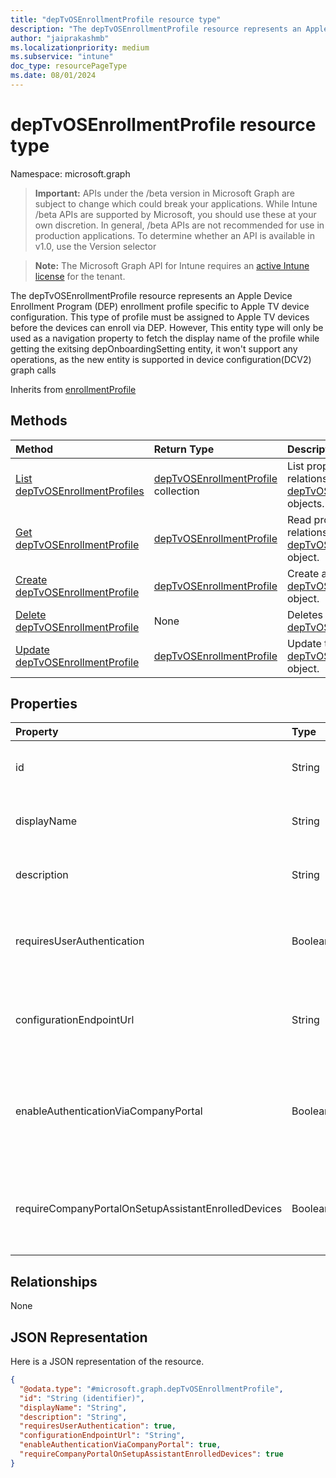 ```yaml
---
title: "depTvOSEnrollmentProfile resource type"
description: "The depTvOSEnrollmentProfile resource represents an Apple Device Enrollment Program (DEP) enrollment profile specific to Apple TV device configuration. This type of profile must be assigned to Apple TV devices before the devices can enroll via DEP. However, This entity type will only be used as a navigation property to fetch the display name of the profile while getting the exitsing depOnboardingSetting entity, it won't support any operations, as the new entity is supported in device configuration(DCV2) graph calls"
author: "jaiprakashmb"
ms.localizationpriority: medium
ms.subservice: "intune"
doc_type: resourcePageType
ms.date: 08/01/2024
---
```


# depTvOSEnrollmentProfile resource type

Namespace: microsoft.graph

> **Important:** APIs under the /beta version in Microsoft Graph are subject to change which could break your applications. While Intune /beta APIs are supported by Microsoft, you should use these at your own discretion. In general, /beta APIs are not recommended for use in production applications. To determine whether an API is available in v1.0, use the Version selector

> **Note:** The Microsoft Graph API for Intune requires an [active Intune license](https://go.microsoft.com/fwlink/?linkid=839381) for the tenant.

The depTvOSEnrollmentProfile resource represents an Apple Device Enrollment Program (DEP) enrollment profile specific to Apple TV device configuration. This type of profile must be assigned to Apple TV devices before the devices can enroll via DEP. However, This entity type will only be used as a navigation property to fetch the display name of the profile while getting the exitsing depOnboardingSetting entity, it won't support any operations, as the new entity is supported in device configuration(DCV2) graph calls


Inherits from [enrollmentProfile](../resources/intune-enrollment-enrollmentprofile.md)

## Methods
|Method|Return Type|Description|
|:---|:---|:---|
|[List depTvOSEnrollmentProfiles](../api/intune-enrollment-deptvosenrollmentprofile-list.md)|[depTvOSEnrollmentProfile](../resources/intune-enrollment-deptvosenrollmentprofile.md) collection|List properties and relationships of the [depTvOSEnrollmentProfile](../resources/intune-enrollment-deptvosenrollmentprofile.md) objects.|
|[Get depTvOSEnrollmentProfile](../api/intune-enrollment-deptvosenrollmentprofile-get.md)|[depTvOSEnrollmentProfile](../resources/intune-enrollment-deptvosenrollmentprofile.md)|Read properties and relationships of the [depTvOSEnrollmentProfile](../resources/intune-enrollment-deptvosenrollmentprofile.md) object.|
|[Create depTvOSEnrollmentProfile](../api/intune-enrollment-deptvosenrollmentprofile-create.md)|[depTvOSEnrollmentProfile](../resources/intune-enrollment-deptvosenrollmentprofile.md)|Create a new [depTvOSEnrollmentProfile](../resources/intune-enrollment-deptvosenrollmentprofile.md) object.|
|[Delete depTvOSEnrollmentProfile](../api/intune-enrollment-deptvosenrollmentprofile-delete.md)|None|Deletes a [depTvOSEnrollmentProfile](../resources/intune-enrollment-deptvosenrollmentprofile.md).|
|[Update depTvOSEnrollmentProfile](../api/intune-enrollment-deptvosenrollmentprofile-update.md)|[depTvOSEnrollmentProfile](../resources/intune-enrollment-deptvosenrollmentprofile.md)|Update the properties of a [depTvOSEnrollmentProfile](../resources/intune-enrollment-deptvosenrollmentprofile.md) object.|

## Properties
|Property|Type|Description|
|:---|:---|:---|
|id|String|The GUID for the object Inherited from [enrollmentProfile](../resources/intune-enrollment-enrollmentprofile.md)|
|displayName|String|Name of the profile Inherited from [enrollmentProfile](../resources/intune-enrollment-enrollmentprofile.md)|
|description|String|Description of the profile Inherited from [enrollmentProfile](../resources/intune-enrollment-enrollmentprofile.md)|
|requiresUserAuthentication|Boolean|Indicates if the profile requires user authentication Inherited from [enrollmentProfile](../resources/intune-enrollment-enrollmentprofile.md)|
|configurationEndpointUrl|String|Configuration endpoint url to use for Enrollment Inherited from [enrollmentProfile](../resources/intune-enrollment-enrollmentprofile.md)|
|enableAuthenticationViaCompanyPortal|Boolean|Indicates to authenticate with Apple Setup Assistant instead of Company Portal. Inherited from [enrollmentProfile](../resources/intune-enrollment-enrollmentprofile.md)|
|requireCompanyPortalOnSetupAssistantEnrolledDevices|Boolean|Indicates that Company Portal is required on setup assistant enrolled devices Inherited from [enrollmentProfile](../resources/intune-enrollment-enrollmentprofile.md)|

## Relationships
None

## JSON Representation
Here is a JSON representation of the resource.
<!-- {
  "blockType": "resource",
  "keyProperty": "id",
  "@odata.type": "microsoft.graph.depTvOSEnrollmentProfile"
}
-->
``` json
{
  "@odata.type": "#microsoft.graph.depTvOSEnrollmentProfile",
  "id": "String (identifier)",
  "displayName": "String",
  "description": "String",
  "requiresUserAuthentication": true,
  "configurationEndpointUrl": "String",
  "enableAuthenticationViaCompanyPortal": true,
  "requireCompanyPortalOnSetupAssistantEnrolledDevices": true
}
```